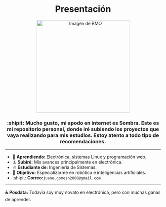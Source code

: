 <h1 align="center">Presentación</h1>

<p align="center">
  <img src="https://i.pinimg.com/736x/fa/f5/8f/faf58f0341b015867f6971f03eb9b44d.jpg" alt="Imagen de BMO" width="300">
</p>

<h3 align="center">:shipit:  Mucho gusto, mi apodo en internet es <strong>Sombra</strong>. Este es mi repositorio personal, donde iré subiendo los proyectos que vaya realizando para mis estudios. Estoy atento a todo tipo de recomendaciones.</h3>

<hr>

<ul>
  <li>🎩  <strong>Aprendiendo:</strong> Electrónica, sistemas Linux y programación web.</li>
  <li>⚓  <strong>Subiré:</strong> Mis avances principalmente en electrónica.</li>
  <li>♌  <strong>Estudiante de:</strong> Ingeniería de Sistemas.</li>
  <li>🤖  <strong>Objetivo:</strong> Especializarme en robótica e inteligencias artificiales.</li>
  <li>:shipit:  <strong>Correo:</strong><code>juane.gomezh2000@gmail.com</code></li>
</ul>

---

<p><strong>♿ Posdata:</strong> Todavía soy muy novato en electrónica, pero con muchas ganas de aprender.</p>


<!--
**sombrilla-jpg/sombrilla-jpg** is a ✨ _special_ ✨ repository because its `README.md` (this file) appears on your GitHub profile.

Here are some ideas to get you started:

- 🔭 I’m currently working on ...
- 🌱 I’m currently learning ...
- 👯 I’m looking to collaborate on ...
- 🤔 I’m looking for help with ...
- 💬 Ask me about ...
- 📫 How to reach me: ...
- 😄 Pronouns: ...
- ⚡ Fun fact: ...
-->
